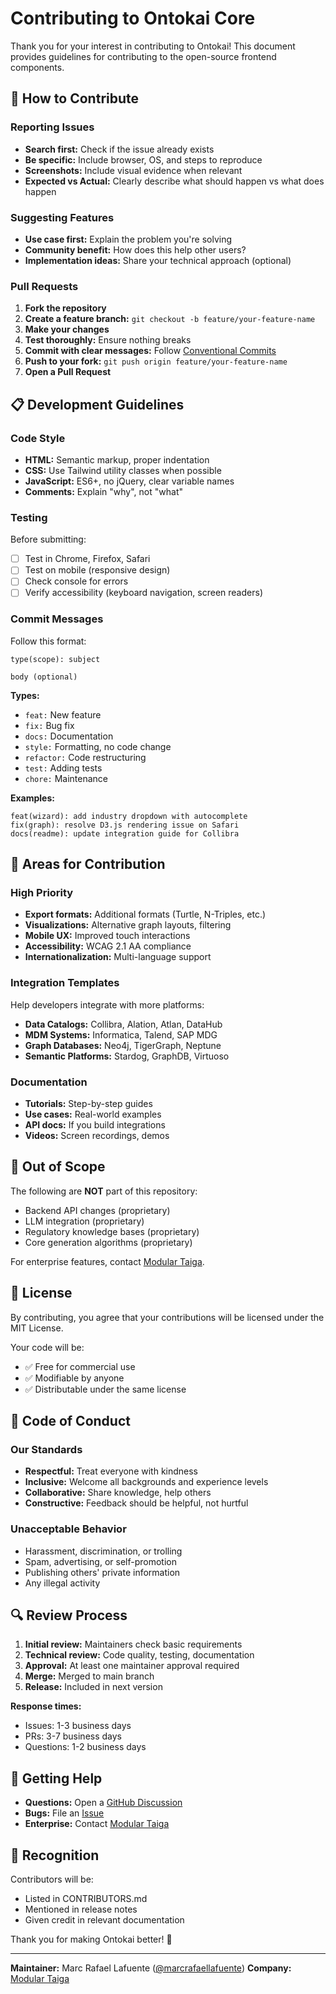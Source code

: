 # Contributing to Ontokai Core

Thank you for your interest in contributing to Ontokai! This document provides guidelines for contributing to the open-source frontend components.

## 🌟 How to Contribute

### Reporting Issues

- **Search first:** Check if the issue already exists
- **Be specific:** Include browser, OS, and steps to reproduce
- **Screenshots:** Include visual evidence when relevant
- **Expected vs Actual:** Clearly describe what should happen vs what does happen

### Suggesting Features

- **Use case first:** Explain the problem you're solving
- **Community benefit:** How does this help other users?
- **Implementation ideas:** Share your technical approach (optional)

### Pull Requests

1. **Fork the repository**
2. **Create a feature branch:** `git checkout -b feature/your-feature-name`
3. **Make your changes**
4. **Test thoroughly:** Ensure nothing breaks
5. **Commit with clear messages:** Follow [Conventional Commits](https://www.conventionalcommits.org/)
6. **Push to your fork:** `git push origin feature/your-feature-name`
7. **Open a Pull Request**

## 📋 Development Guidelines

### Code Style

- **HTML:** Semantic markup, proper indentation
- **CSS:** Use Tailwind utility classes when possible
- **JavaScript:** ES6+, no jQuery, clear variable names
- **Comments:** Explain "why", not "what"

### Testing

Before submitting:
- [ ] Test in Chrome, Firefox, Safari
- [ ] Test on mobile (responsive design)
- [ ] Check console for errors
- [ ] Verify accessibility (keyboard navigation, screen readers)

### Commit Messages

Follow this format:
```
type(scope): subject

body (optional)
```

**Types:**
- `feat:` New feature
- `fix:` Bug fix
- `docs:` Documentation
- `style:` Formatting, no code change
- `refactor:` Code restructuring
- `test:` Adding tests
- `chore:` Maintenance

**Examples:**
```
feat(wizard): add industry dropdown with autocomplete
fix(graph): resolve D3.js rendering issue on Safari
docs(readme): update integration guide for Collibra
```

## 🎯 Areas for Contribution

### High Priority

- **Export formats:** Additional formats (Turtle, N-Triples, etc.)
- **Visualizations:** Alternative graph layouts, filtering
- **Mobile UX:** Improved touch interactions
- **Accessibility:** WCAG 2.1 AA compliance
- **Internationalization:** Multi-language support

### Integration Templates

Help developers integrate with more platforms:
- **Data Catalogs:** Collibra, Alation, Atlan, DataHub
- **MDM Systems:** Informatica, Talend, SAP MDG
- **Graph Databases:** Neo4j, TigerGraph, Neptune
- **Semantic Platforms:** Stardog, GraphDB, Virtuoso

### Documentation

- **Tutorials:** Step-by-step guides
- **Use cases:** Real-world examples
- **API docs:** If you build integrations
- **Videos:** Screen recordings, demos

## 🚫 Out of Scope

The following are **NOT** part of this repository:

- Backend API changes (proprietary)
- LLM integration (proprietary)
- Regulatory knowledge bases (proprietary)
- Core generation algorithms (proprietary)

For enterprise features, contact [Modular Taiga](https://modulartaiga.com).

## 📜 License

By contributing, you agree that your contributions will be licensed under the MIT License.

Your code will be:
- ✅ Free for commercial use
- ✅ Modifiable by anyone
- ✅ Distributable under the same license

## 🤝 Code of Conduct

### Our Standards

- **Respectful:** Treat everyone with kindness
- **Inclusive:** Welcome all backgrounds and experience levels
- **Collaborative:** Share knowledge, help others
- **Constructive:** Feedback should be helpful, not hurtful

### Unacceptable Behavior

- Harassment, discrimination, or trolling
- Spam, advertising, or self-promotion
- Publishing others' private information
- Any illegal activity

## 🔍 Review Process

1. **Initial review:** Maintainers check basic requirements
2. **Technical review:** Code quality, testing, documentation
3. **Approval:** At least one maintainer approval required
4. **Merge:** Merged to main branch
5. **Release:** Included in next version

**Response times:**
- Issues: 1-3 business days
- PRs: 3-7 business days
- Questions: 1-2 business days

## 💬 Getting Help

- **Questions:** Open a [GitHub Discussion](https://github.com/ModularTaiga-marc/kaimak-ontokai-core/discussions)
- **Bugs:** File an [Issue](https://github.com/ModularTaiga-marc/kaimak-ontokai-core/issues)
- **Enterprise:** Contact [Modular Taiga](https://modulartaiga.com)

## 🙏 Recognition

Contributors will be:
- Listed in CONTRIBUTORS.md
- Mentioned in release notes
- Given credit in relevant documentation

Thank you for making Ontokai better! 🎉

---

**Maintainer:** Marc Rafael Lafuente ([@marcrafaellafuente](https://linkedin.com/in/marcrafaellafuente))
**Company:** [Modular Taiga](https://modulartaiga.com)
